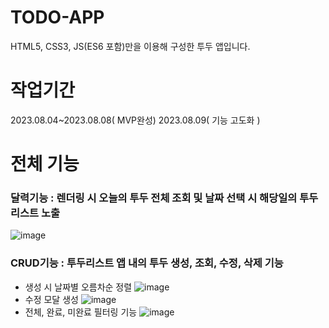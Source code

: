 # TODO-APP
HTML5, CSS3, JS(ES6 포함)만을 이용해 구성한 투두 앱입니다.

# 작업기간
2023.08.04~2023.08.08( MVP완성)
2023.08.09( 기능 고도화 )

# 전체 기능
### 달력기능 : 렌더링 시 오늘의 투두 전체 조회 및 날짜 선택 시 해당일의 투두리스트 노출
   ![image](https://github.com/yoodeve/vJS-todo/assets/96562253/bedf035d-c1f6-41f6-82e4-3dc5fff5721a)
### CRUD기능 : 투두리스트 앱 내의 투두 생성, 조회, 수정, 삭제 기능
 - 생성 시 날짜별 오름차순 정렬
  ![image](https://github.com/yoodeve/vJS-todo/assets/96562253/85336c2a-b040-4954-a4ea-70d416c13246)
 - 수정 모달 생성
   ![image](https://github.com/yoodeve/vJS-todo/assets/96562253/0b1c9c0d-dc18-42c3-bb8c-f6ceee389cf9)
 - 전체, 완료, 미완료 필터링 기능
  ![image](https://github.com/yoodeve/vJS-todo/assets/96562253/14112c33-35b8-4aac-b8a8-8da8516df0fe)
